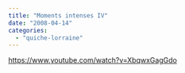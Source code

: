 ```yaml
---
title: "Moments intenses IV"
date: "2008-04-14"
categories: 
  - "quiche-lorraine"
---
```


https://www.youtube.com/watch?v=XbqwxGagGdo
